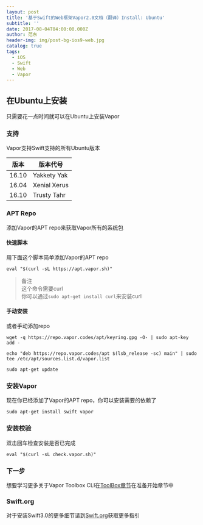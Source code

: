 ```yaml
---
layout: post
title: '基于Swift的Web框架Vapor2.0文档（翻译）Install: Ubuntu'
subtitle: ''
date: 2017-08-04T04:00:00.000Z
author: 范东
header-img: img/post-bg-ios9-web.jpg
catalog: true
tags:
  - iOS
  - Swift
  - Web
  - Vapor
---
```


## 在Ubuntu上安装

只需要花一点时间就可以在Ubuntu上安装Vapor

### 支持

Vapor支持Swift支持的所有Ubuntu版本

| 版本 | 版本代号 |
| --- | --- |
| 16.10 | Yakkety Yak |
| 16.04 | Xenial Xerus |
| 16.10 | Trusty Tahr |

### APT Repo

添加Vapor的APT repo来获取Vapor所有的系统包

#### 快速脚本

用下面这个脚本简单添加Vapor的APT repo

```
eval "$(curl -sL https://apt.vapor.sh)"
```

> 备注  
> 这个命令需要curl  
> 你可以通过`sudo apt-get install curl`来安装curl

#### 手动安装

或者手动添加repo

```
wget -q https://repo.vapor.codes/apt/keyring.gpg -O- | sudo apt-key add -
```

```
echo "deb https://repo.vapor.codes/apt $(lsb_release -sc) main" | sudo tee /etc/apt/sources.list.d/vapor.list
```

```
sudo apt-get update
```

### 安装Vapor

现在你已经添加了Vapor的APT repo，你可以安装需要的依赖了

```
sudo apt-get install swift vapor
```

### 安装校验

双击回车检查安装是否已完成

```
eval "$(curl -sL check.vapor.sh)"
```

### 下一步

想要学习更多关于Vapor Toolbox CLI在[ToolBox章节](https://docs.vapor.codes/2.0/getting-started/toolbox/)在准备开始章节中

### Swift.org

对于安装Swift3.0的更多细节请到[Swift.org](https://swift.org/)获取更多指引

